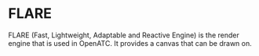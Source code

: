 # FLARE 
FLARE (Fast, Lightweight, Adaptable and Reactive Engine) is the render engine that is used in OpenATC.
It provides a canvas that can be drawn on.
